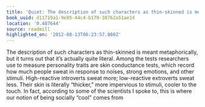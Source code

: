```yaml
---
title: 'Quiet: The description of such characters as thin-skinned is meant …'
book_uuid: d11719a1-9e95-44c4-b170-38762a51ae1d
location: '0.487644'
source: readmill
highlighted_on: '2012-08-13T06:23:57.000Z'
---
```


The description of such characters as thin-skinned is meant metaphorically, but it turns out that it’s actually quite literal. Among the tests researchers use to measure personality traits are skin conductance tests, which record how much people sweat in response to noises, strong emotions, and other stimuli. High-reactive introverts sweat more; low-reactive extroverts sweat less. Their skin is literally “thicker,” more impervious to stimuli, cooler to the touch. In fact, according to some of the scientists I spoke to, this is where our notion of being socially “cool” comes from